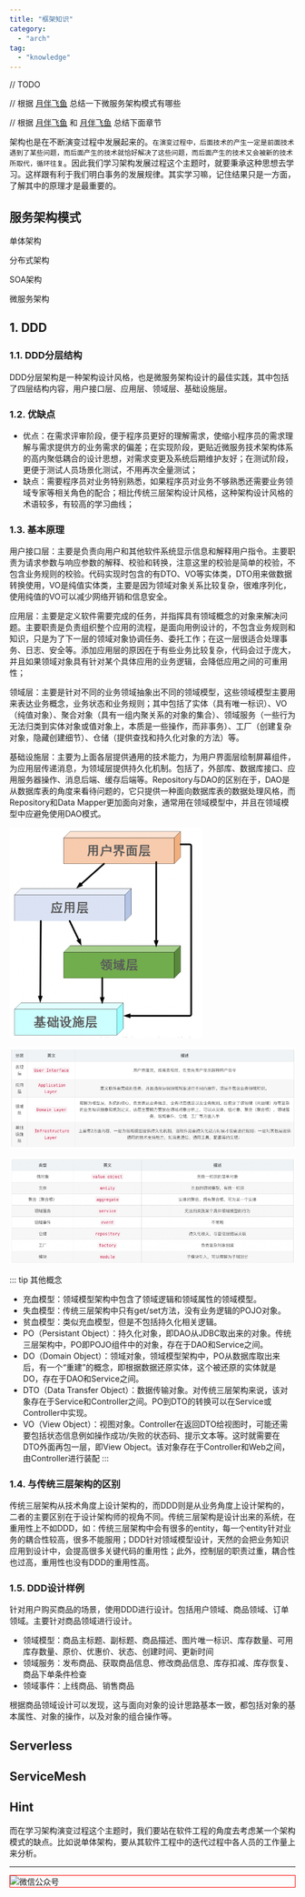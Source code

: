 ```yaml
---
title: "框架知识"
category:
  - "arch"
tag:
  - "knowledge"
---
```



// TODO 

// 根据 [月伴飞鱼](https://xiaoflyfish.cn/2022/02/02/%E5%88%86%E5%B8%83%E5%BC%8F/%E6%9C%8D%E5%8A%A1%E6%9E%B6%E6%9E%84/) 总结一下微服务架构模式有哪些

// 根据 [月伴飞鱼](https://xiaoflyfish.cn/2022/04/17/%E5%88%86%E5%B8%83%E5%BC%8F/ServerLess/) 和 [月伴飞鱼](https://xiaoflyfish.cn/2021/10/25/%E5%88%86%E5%B8%83%E5%BC%8F/ServiceMesh/) 总结下面章节

架构也是在不断演变过程中发展起来的。`在演变过程中，后面技术的产生一定是前面技术遇到了某些问题，而后面产生的技术就恰好解决了这些问题，而后面产生的技术又会被新的技术所取代，循环往复`。因此我们学习架构发展过程这个主题时，就要秉承这种思想去学习。这样跟有利于我们明白事务的发展规律。其实学习嘛，记住结果只是一方面，了解其中的原理才是最重要的。



## 服务架构模式

单体架构

分布式架构

SOA架构

微服务架构




## 1. DDD

### 1.1. DDD分层结构

DDD分层架构是一种架构设计风格，也是微服务架构设计的最佳实践，其中包括了四层结构内容，用户接口层、应用层、领域层、基础设施层。

### 1.2. 优缺点

- 优点：在需求评审阶段，便于程序员更好的理解需求，使缩小程序员的需求理解与需求提供方的业务需求的偏差；在实现阶段，更贴近微服务技术架构体系的高内聚低耦合的设计思想，对需求变更及系统后期维护友好；在测试阶段，更便于测试人员场景化测试，不用再次全量测试；
- 缺点：需要程序员对业务特别熟悉，如果程序员对业务不够熟悉还需要业务领域专家等相关角色的配合；相比传统三层架构设计风格，这种架构设计风格的术语较多，有较高的学习曲线；

### 1.3. 基本原理

用户接口层：主要是负责向用户和其他软件系统显示信息和解释用户指令。主要职责为请求参数与响应参数的解释、校验和转换，注意这里的校验是简单的校验，不包含业务规则的校验。代码实现时包含的有DTO、VO等实体类，DTO用来做数据转换使用，VO是纯值实体类，主要是因为领域对象关系比较复杂，很难序列化，使用纯值的VO可以减少网络开销和信息安全。

应用层：主要是定义软件需要完成的任务，并指挥具有领域概念的对象来解决问题。主要职责是负责组织整个应用的流程，是面向用例设计的，不包含业务规则和知识，只是为了下一层的领域对象协调任务、委托工作；在这一层很适合处理事务、日志、安全等。添加应用层的原因在于有些业务比较复杂，代码会过于庞大，并且如果领域对象具有针对某个具体应用的业务逻辑，会降低应用之间的可重用性；

领域层：主要是针对不同的业务领域抽象出不同的领域模型，这些领域模型主要用来表达业务概念，业务状态和业务规则；其中包括了实体（具有唯一标识）、VO（纯值对象）、聚合对象（具有一组内聚关系的对象的集合）、领域服务（一些行为无法归类到实体对象或值对象上，本质是一些操作，而非事务）、工厂（创建复杂对象，隐藏创建细节）、仓储（提供查找和持久化对象的方法）等。

基础设施层：主要为上面各层提供通用的技术能力，为用户界面层绘制屏幕组件，为应用层传递消息，为领域层提供持久化机制。包括了，外部库、数据库接口、应用服务器操作、消息后端、缓存后端等。Repository与DAO的区别在于，DAO是从数据库表的角度来看待问题的，它只提供一种面向数据库表的数据处理风格，而Repository和Data Mapper更加面向对象，通常用在领域模型中，并且在领域模型中应避免使用DAO模式。

![](./images/2023-10-24-18-18-24.png)


![](./images/2023-10-24-18-18-25.png)


![](./images/2023-10-24-18-18-26.png)


::: tip 其他概念
- 充血模型：领域模型架构中包含了领域逻辑和领域属性的领域模型。
- 失血模型：传统三层架构中只有get/set方法，没有业务逻辑的POJO对象。
- 贫血模型：类似充血模型，但是不包括持久化相关逻辑。
- PO（Persistant Object）：持久化对象，即DAO从JDBC取出来的对象。传统三层架构中，PO即POJO组件中的对象，存在于DAO和Service之间。
- DO（Domain Object）：领域对象，领域模型架构中，PO从数据库取出来后，有一个“重建”的概念，即根据数据还原实体，这个被还原的实体就是DO，存在于DAO和Service之间。
- DTO（Data Transfer Object）：数据传输对象。对传统三层架构来说，该对象存在于Service和Controller之间。PO到DTO的转换可以在Service或Controller中实现。
- VO（View Object）：视图对象。Controller在返回DTO给视图时，可能还需要包括状态信息例如操作成功/失败的状态码、提示文本等。这时就需要在DTO外面再包一层，即View Object。该对象存在于Controller和Web之间，由Controller进行装配
:::

### 1.4. 与传统三层架构的区别

传统三层架构从技术角度上设计架构的，而DDD则是从业务角度上设计架构的，二者的主要区别在于设计架构师的视角不同。传统三层架构是设计出来的系统，在重用性上不如DDD，如：传统三层架构中会有很多的entity，每一个entity针对业务的耦合性较高，很多不能服用；DDD针对领域模型设计，天然的会把业务知识应用到设计中，会提高很多关键代码的重用性；此外，控制层的职责过重，耦合性也过高，重用性也没有DDD的重用性高。


### 1.5. DDD设计样例

针对用户购买商品的场景，使用DDD进行设计。包括用户领域、商品领域、订单领域。主要针对商品领域进行设计。

- 领域模型：商品主标题、副标题、商品描述、图片唯一标识、库存数量、可用库存数量、原价、优惠价、状态、创建时间、更新时间
- 领域服务：发布商品、获取商品信息、修改商品信息、库存扣减、库存恢复、商品下单条件检查
- 领域事件：上线商品、销售商品

根据商品领域设计可以发现，这与面向对象的设计思路基本一致，都包括对象的基本属性、对象的操作，以及对象的组合操作等。

## Serverless


## ServiceMesh


## Hint

而在学习架构演变过程这个主题时，我们要站在软件工程的角度去考虑某一个架构模式的缺点。比如说单体架构，要从其软件工程中的迭代过程中各人员的工作量上来分析。



---

<img style="border:1px red solid; display:block; margin:0 auto;" :src="$withBase('/qrcode.jpg')" alt="微信公众号" />



